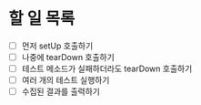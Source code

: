 # 할 일 목록
- [ ] 먼저 setUp 호출하기
- [ ] 나중에 tearDown 호출하기
- [ ] 테스트 메소드가 실패하더라도 tearDown 호출하기
- [ ] 여러 개의 테스트 실행하기
- [ ] 수집된 결과를 출력하기